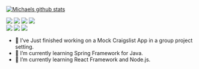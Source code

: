 [![Michaels github stats](https://github-readme-stats.vercel.app/api?username=michaelsatterfield)](https://github.com/michaelsatterfield/github-readme-stats)

![](https://img.shields.io/badge/Editor-IntellijIDEA-informational?style=flat&logo=<LOGO_NAME>&logoColor=white&color=2bbc8a)
![](https://img.shields.io/badge/Language-JavaScript-informational?style=flat&logo=<LOGO_NAME>&logoColor=white&color=2bbc8a)
![](https://img.shields.io/badge/Language-Java-informational?style=flat&logo=<LOGO_NAME>&logoColor=white&color=2bbc8a)
![](https://img.shields.io/badge/Language-MySql-informational?style=flat&logo=<LOGO_NAME>&logoColor=white&color=2bbc8a)
<br>
![](https://img.shields.io/badge/Language-HTML-informational?style=flat&logo=<LOGO_NAME>&logoColor=white&color=2bbc8a)
![](https://img.shields.io/badge/Language-CSS-informational?style=flat&logo=<LOGO_NAME>&logoColor=white&color=2bbc8a)
![](https://img.shields.io/badge/Framework-JQUERY-informational?style=flat&logo=<LOGO_NAME>&logoColor=white&color=2bbc8a)
- 🔭 I’ve Just finished working on a Mock Craigslist App in a group project setting.
- 🌱 I’m currently learning Spring Framework for Java.
- 🌱 I’m currently learning React Framework and Node.js.

